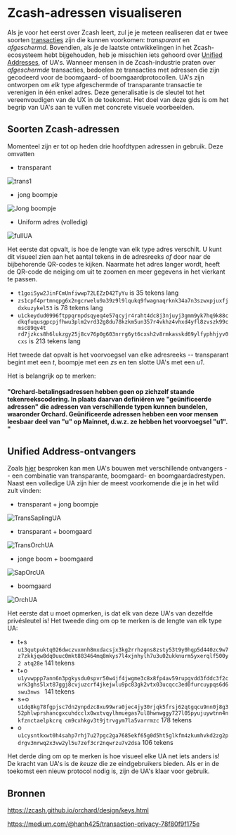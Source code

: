 
# Zcash-adressen visualiseren

Als je voor het eerst over Zcash leert, zul je je meteen realiseren dat er twee soorten [transacties](https://zechub.notion.site/Transactions-2862a2c98a104c3fa08402fb9d5b71b8) zijn die kunnen voorkomen: *transparant* en *afgeschermd*.
Bovendien, als je de laatste ontwikkelingen in het Zcash-ecosysteem hebt bijgehouden, heb je misschien iets gehoord over [Unified Addresses](https://electriccoin.co/blog/unified-addresses-in-zcash-explained/), of UA's.
Wanneer mensen in de Zcash-industrie praten over *afgeschermde* transacties, bedoelen ze transacties met adressen die zijn gecodeerd voor de boomgaard- of boomgaardprotocollen.
UA's zijn ontworpen om *elk* type afgeschermde of transparante transactie te verenigen in één enkel adres. Deze generalisatie is de sleutel tot het vereenvoudigen van de UX in de toekomst. Het doel van deze gids is om het begrip van UA's aan te vullen met concrete visuele voorbeelden.

## Soorten Zcash-adressen

Momenteel zijn er tot op heden drie hoofdtypen adressen in gebruik. Deze omvatten

* transparant

![trans1](https://user-images.githubusercontent.com/81990132/219261771-a9957ec3-2841-4073-9cfd-1db9d6356693.png)


* jong boompje

![Jong boompje](https://user-images.githubusercontent.com/81990132/219261784-1a617e70-f588-4eed-96bf-f0789d7af58a.png)


* Uniform adres (volledig)

![fullUA](https://user-images.githubusercontent.com/81990132/219261794-bcc79db6-4dc6-4c6a-867b-3717b81e6b71.png)


Het eerste dat opvalt, is hoe de lengte van elk type adres verschilt. U kunt dit visueel zien aan het aantal tekens in de adresreeks *of* door naar de bijbehorende QR-codes te kijken. Naarmate het adres langer wordt, heeft de QR-code de neiging om uit te zoomen en meer gegevens in het vierkant te passen.

* `t1goiSyw2JinFCmUnfiwwp72LEZzD42TyYu` is 35 tekens lang
* `zs1cpf4prtmnqpg6x2ngcrwelu9a39z9l9lqukq9fwagnaqrknk34a7n3szwxpjuxfjdxkuzykel53` is 78 tekens lang
* `u1ckeydud0996ftppqrnpdsqyeq4e57qcyjr4raht4dc8j3njuyj3gmm9yk7hq9k88cdkqfuqusgpcpjfhwu3plm2vrd32g8du78kzkm5un357r4vkhz4vhxd4yfl8zvszk99cmsc89qv4t rd7jzkcs8h6lukzgy25j8cv76p0g603nrrg6yt6cxsh2v8rmkasskd69ylfyphhjyv0cxs` is 213 tekens lang

Het tweede dat opvalt is het voorvoegsel van elke adresreeks -- transparant begint met een *t*, boompje met een *zs* en ten slotte UA's met een *u1*.

Het is belangrijk op te merken:

#### "Orchard-betalingsadressen hebben geen op zichzelf staande tekenreekscodering. In plaats daarvan definiëren we "geünificeerde adressen" die adressen van verschillende typen kunnen bundelen, waaronder Orchard. Geünificeerde adressen hebben een voor mensen leesbaar deel van "u" op Mainnet, d.w.z. ze hebben het voorvoegsel "u1". "

## Unified Address-ontvangers

Zoals [hier](https://medium.com/@hanh425/transaction-privacy-78f80f9f175e) besproken kan men UA's bouwen met verschillende ontvangers -- een combinatie van transparante, boomgaard- en boomgaardadrestypen.
Naast een volledige UA zijn hier de meest voorkomende die je in het wild zult vinden:

* transparant + jong boompje

![TransSaplingUA](https://user-images.githubusercontent.com/81990132/219267475-38ad1419-0aac-4205-b18e-6873283f9d85.png)


* transparant + boomgaard

![TransOrchUA](https://user-images.githubusercontent.com/81990132/219267496-90db21ff-f4e1-4a50-8f2a-1a71d995652a.png)


* jonge boom + boomgaard

![SapOrcUA](https://user-images.githubusercontent.com/81990132/219267520-6b731ec2-e911-4469-acc5-c39d4addcac2.png)


* boomgaard

![OrchUA](https://user-images.githubusercontent.com/81990132/219267538-1a748fff-4034-4559-96ac-182723409b3a.png)


Het eerste dat u moet opmerken, is dat elk van deze UA's van dezelfde privésleutel is! Het tweede ding om op te merken is de lengte van elk type UA:

* t+s `u13qutpuktq026dwczvxmnh8mxdacsjx3kg2rrhzgns8zsty53t9y0hqp5d440zc9w7z7zkkjqw8dq0uuc0mkt883464mq8mkys7l4xjnhylh7u3u02ukknurm5yxerqlf500y2 atq28e` 141 tekens
* t+o `u1yvwppp7ann6n3pgkysdu0spvr50w4jf4jwgme3c8x8fp4av59rupgvdd3fddc3f2cwrk3ghs5lxt87ggj8cvjuzcrf4jkejwlu9pc83gk2vtx03ucqcc3ed0furcuypqs6d6swu3nws ` 141 tekens
* s+o `u1dq8kg78fgpjsc7dn2ynpdzc8xu99wra0jec4jy30rjqk5frsj62qtgqcu9nn0j8g352phlwprshancgxcuhdcclx0wxtvqylhmuegas7ul8hwnwggy727l05pyujuywtnn4nkfznctaelpkcrq cm9cxhkgv3t9jtrvgym7la5varrmzc` 178 tekens
* o `u1cysntkxwt0h4sahp7rhj7u27pgc2ga7685ekf65g0d5ht5glkfm4zkumhvkd2zg2pdrgv3mrwq2x3vw2yl5u7zef3cr2nqwrzu7v2dsa` 106 tekens

Het derde ding om op te merken is hoe visueel elke UA net iets anders is! De kracht van UA's is de *keuze* die ze eindgebruikers bieden. Als er in de toekomst een nieuw protocol nodig is, zijn de UA's klaar voor gebruik.

## Bronnen

https://zcash.github.io/orchard/design/keys.html

https://medium.com/@hanh425/transaction-privacy-78f80f9f175e


